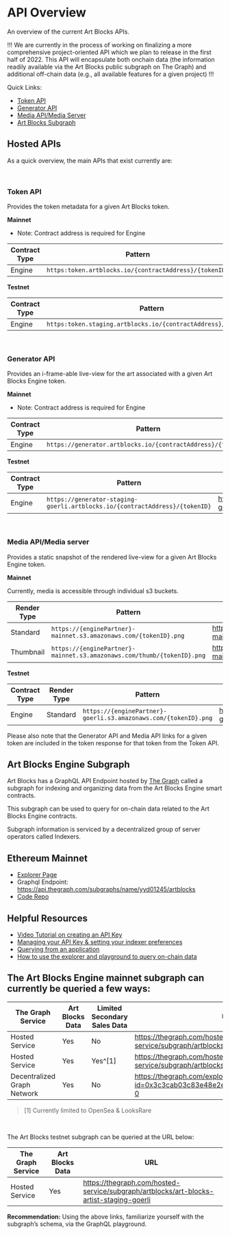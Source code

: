 # API Overview

An overview of the current Art Blocks APIs.

!!!
We are currently in the process of working on finalizing a more comprehensive project-oriented API which we plan to release in the first half of 2022. This API will encapsulate both onchain data (the information readily available via the Art Blocks public subgraph on The Graph) and additional off-chain data (e.g., all available features for a given project)
!!!

Quick Links:
- [Token API](#token-api)
- [Generator API](#generator-api)
- [Media API/Media Server](#media-apimedia-server)
- [Art Blocks Subgraph](#art-blocks-subgraph)

## Hosted APIs

As a quick overview, the main APIs that exist currently are:

<br>

### Token API

Provides the token metadata for a given Art Blocks token.

**Mainnet**

* Note: Contract address is required for Engine

| Contract Type | Pattern | Sample |
| --- | --- | --- |
| Engine |  `https:token.artblocks.io/{contractAddress}/{tokenID}` | https://token.artblocks.io/0x0a1bbd57033f57e7b6743621b79fcb9eb2ce3676/110000 |


**Testnet**

| Contract Type | Pattern | Sample |
| --- | --- | --- |
| Engine | `https:token.staging.artblocks.io/{contractAddress}/{tokenID}` | https://token.staging.artblocks.io/0x81236b5a105d3ad6b56ac41a03e1fd8893a08859/1000001 |


<br>

### Generator API

Provides an i-frame-able live-view for the art associated with a given Art Blocks Engine token.

**Mainnet**

* Note: Contract address is required for Engine

| Contract Type | Pattern | Sample |
| --- | --- | --- |
| Engine | `https://generator.artblocks.io/{contractAddress}/{tokenID}` | https://generator.artblocks.io/0x0a1bbd57033f57e7b6743621b79fcb9eb2ce3676/11000083 |

**Testnet**

| Contract Type | Pattern | Sample |
| --- | --- | --- |
| Engine | `https://generator-staging-goerli.artblocks.io/{contractAddress}/{tokenID}` | https://generator-staging-goerli.artblocks.io/0xe745243b82ebc46e5c23d9b1b968612c65d45f3d/1000001 |

<br>

### Media API/Media server

Provides a static snapshot of the rendered live-view for a given Art Blocks Engine token.

**Mainnet**

Currently, media is accessible through individual s3 buckets.

| Render Type | Pattern | Sample |
| --- | --- | --- |
| Standard | `https://{enginePartner}-mainnet.s3.amazonaws.com/{tokenID}.png` | https://bright-moments-mainnet.s3.amazonaws.com/8000000.png |
| Thumbnail | `https://{enginePartner}-mainnet.s3.amazonaws.com/thumb/{tokenID}.png` | https://bright-moments-mainnet.s3.amazonaws.com/thumb/8000000.png |

**Testnet**

| Contract Type | Render Type | Pattern | Sample |
| --- | --- | --- | --- |
| Engine | Standard | `https://{enginePartner}-goerli.s3.amazonaws.com/{tokenID}.png` | https://bright-moments-goerli.s3.amazonaws.com/1000000.png |

Please also note that the Generator API and Media API links for a given token are included in the token response for that token from the Token API.

## Art Blocks Engine Subgraph

Art Blocks has a GraphQL API Endpoint hosted by [The Graph](https://thegraph.com/docs/about/introduction#what-the-graph-is) called a subgraph for indexing and organizing data from the Art Blocks Engine smart contracts.

This subgraph can be used to query for on-chain data related to the Art Blocks Engine contracts.

Subgraph information is serviced by a decentralized group of server operators called Indexers.

## Ethereum Mainnet

- [Explorer Page](https://thegraph.com/explorer/subgraph?id=5So3nipgHT3ks7pEPDQ6YgSFhfEmADrh481P9z1ZtcMA&view=Overview)
- Graphql Endpoint: https://api.thegraph.com/subgraphs/name/yyd01245/artblocks
- [Code Repo](https://github.com/ArtBlocks/artblocks-subgraph)

## Helpful Resources

- [Video Tutorial on creating an API Key](https://www.youtube.com/watch?v=UrfIpm-Vlgs)
- [Managing your API Key & setting your indexer preferences](https://thegraph.com/docs/en/studio/managing-api-keys/)
- [Querying from an application](https://thegraph.com/docs/en/developer/querying-from-your-app/)
- [How to use the explorer and playground to query on-chain data](https://medium.com/@chidubem_/how-to-query-on-chain-data-with-the-graph-f8507488215)


## The Art Blocks Engine mainnet subgraph can currently be queried a few ways:

| The Graph Service           | Art Blocks Data | Limited Secondary Sales Data | URL                                                                                    |
| --------------------------- | --------------- | ---------------------------- | -------------------------------------------------------------------------------------- |
| Hosted Service              | Yes             | No                           | https://thegraph.com/hosted-service/subgraph/artblocks/art-blocks                      |
| Hosted Service              | Yes             | Yes^[1]                      | https://thegraph.com/hosted-service/subgraph/artblocks/art-blocks-with-secondary       |
| Decentralized Graph Network | Yes             | No                           | https://thegraph.com/explorer/subgraph?id=0x3c3cab03c83e48e2e773ef5fc86f52ad2b15a5b0-0 |

> [1] Currently limited to OpenSea & LooksRare

<br>

The Art Blocks testnet subgraph can be queried at the URL below:

| The Graph Service | Art Blocks Data | URL |
| --- | --- | --- |
| Hosted Service | Yes | https://thegraph.com/hosted-service/subgraph/artblocks/art-blocks-artist-staging-goerli |

**Recommendation:** Using the above links, familiarize yourself with the subgraph’s schema, via the GraphQL playground.

